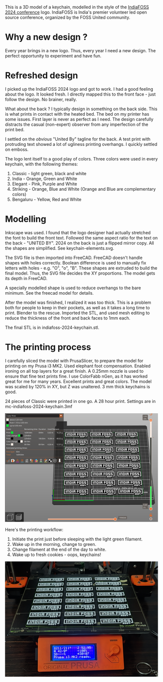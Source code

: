 
This is a 3D model of a keychain, modelled in the style of the [IndiaFOSS 2024
conference](https://fossunited.org/indiafoss/2024) logo.  IndiaFOSS is India's
premier volunteer led open source conference, organized by the FOSS United community.

# Why a new design ?

Every year brings in a new logo.  Thus, every year I need a new design.
The perfect opportunity to experiment and have fun.

# Refreshed design

I picked up the IndiaFOSS 2024 logo and got to work. I had a good feeling about
the logo. It looked fresh. I directly mapped this to the front face - just 
follow the design. No brainer, really.

What about the back ? I typically design in something on the back side. This is
what prints in contact with the heated bed. The bed on my printer has some issues.
First layer is never as perfect as I need. The design carefully distracts
the casual (non-expert) observer from any imperfection of the print bed.

I settled on the _obvious_ "United By" tagline for the back. A test print with 
protruding text showed a lot of ugliness printing overhangs. I quickly
settled on emboss.

The logo lent itself to a good play of colors.  Three colors were used in
every keychain, with the following themes:
 1. Classic - light green, black and white
 2. India - Orange, Green and White
 3. Elegant - Pink, Purple and White
 4. Striking - Orange, Blue and White (Orange and Blue are complementary colors)
 5. Bengaluru - Yellow, Red and White

# Modelling

Inkscape was used. I found that the logo designer had actually stretched the
font to build the front text. Followed the same aspect ratio for the text on
the back - "UNITED BY".  2024 on the back is just a flipped mirror copy. All
the shapes are simplified. See keychain-elements.svg.

The SVG file is then imported into FreeCAD.  FreeCAD doesn't handle shapes
with holes correctly.  Boolean difference is used to manually fix letters with
holes - e.g. "O", "o", "B".  These shapes are extruded to build the final
model.  Thus, the SVG file decides the XY proportions. The model gets
its depth in FreeCAD. 

A specially modelled shape is used to reduce overhangs to the bare minimum.
See the freecad model for details.

After the model was finished, I realized it was too thick. This is a problem
both for people to keep in their pockets, as well as it takes a long time
to print.  Blender to the rescue.  Imported the STL, and used mesh editing
to reduce the thickness of the front and back faces to 1mm each.

The final STL is in indiafoss-2024-keychain.stl.

# The printing process

I carefully sliced the model with PrusaSlicer, to prepare the model for printing
on my Prusa i3 MK2. Used elephant foot compensation. Enabled ironing on all top
layers for a great finish.  A 0.25mm nozzle is used to ensure that fine text
prints fine. I use ColorFabb nGen, as it has worked great for me for many years.
Excellent prints and great colors. The model was scaled by 120% in XY, but Z
was unaltered. 3 mm thick keychains is good.

24 pieces of Classic were printed in one go. A 28 hour print. Settings are in
mc-indiafoss-2024-keychain.3mf

![Print Bed Setup](classic-24.png)

Here's the printing workflow:
 1. Initiate the print just before sleeping with the light green filament.
 2. Wake up in the morning, change to green.
 3. Change filament at the end of the day to white.
 4. Wake up to fresh cookies - oops, keychains!

![The print](classic-24.jpg)